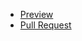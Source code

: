 - [Preview](https://alexazalor.github.io/git-lessons/)
- [Pull Request](https://github.com/AlexAzalor/git-lessons/pull/1/files)